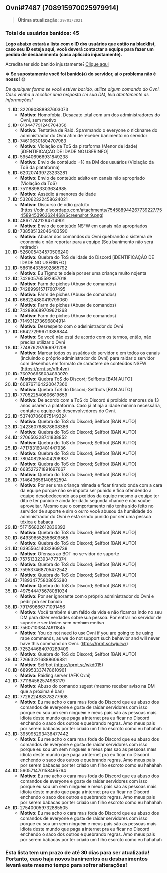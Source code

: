 ## Ovni#7487 (708915970025979914)

> **Última atualização:** `29/01/2021`

### **Total de usuários banidos:** 45

**Logo abaixo estará a lista com o ID dos usuários que estão na blacklist, caso seu ID esteja aqui, você deverá contactar a equipe para fazer um pedido de desbanimento (caso aplicado injustamente).**

  Acredita ter sido banido injustamente? [Clique aqui](https://forms.gle/isFw1DgkWTagphd8A)
  
**=> Se supostamente você foi banido(a) do servidor, ai o problema não é nosso!** :sun_with_face:

*De qualquer forma se você estiver banido, utilize algum comando do Ovni. Caso venha a receber uma resposta em sua DM, leia atentamente as informações!*

1. **ID:** 322090888937603073
      - **Motivo:** Homofobia. Desacato total com um dos administradores do Ovni, sem motivo
2. **ID:** 613447791246704858
      - **Motivo:** Tentativa de Raid. Spammando o everyone o nickname do administrador do Ovni afim de receber banimento no servidor
3. **ID:** 746106301804707983
      - **Motivo:** Violação da ToS da plataforma (Menor de idade) [iDENTIFICAÇÃO DE IDADE NO USERINFO]
4. **ID:** 595406966931849238
      - **Motivo:** Envio de contéudo +18 na DM dos usuários (Violação da ToS da plataforma)
5. **ID:** 620207439723233281 
      - **Motivo:** Envio de conteúdo adulto em canais não apropriado (Violação da ToS)
6. **ID:** 751188983303634985
      - **Motivo:** Assédio á menores de idade
7. **ID:** 532062322458624021
      - **Motivo:** Discurso de ódio gratuito (https://cdn.discordapp.com/attachments/754588944267739227/754589453963624468/Screenshot_9.png)
8. **ID:** 486717421294714901
      - **Motivo:** Envio de conteúdo NSFW em canais não apropriados
9. **ID:** 738585132046483590
      - **Motivo:** Abusar dos comandos do Ovni quebrando o sistema de economia e não reportar para a equipe (Seu banimento não será retirado)
10. **ID:** 526005434570506240
      - **Motivo:** Quebra do ToS de idade do Discord [iDENTIFICAÇÃO DE IDADE NO USERINFO]
11. **ID:** 586164335592865792
      - **Motivo:** Eu Tigmo te odeia por ser uma criança muito nojenta
12. **ID:** 742905765592957018 
      - **Motivo:** Farm de piches (Abuso de comandos)
13. **ID:** 742899915717607495 
      - **Motivo:** Farm de piches (Abuso de comandos)
14. **ID:** 668224880419799060
      - **Motivo:** Farm de piches (Abuso de comandos)
15. **ID:** 742886689709621268
      - **Motivo:** Farm de piches (Abuso de comandos)
16. **ID:** 714931273696804914
      - **Motivo:** Desrespeito com o administrador do Ovni
17. **ID:** 664272996713889844
      - **Motivo:** Se você não está de acordo com os termos, então, não precisa utilizar o Ovni
18. **ID:** 774876297066971208
      - **Motivo:** Marcar todos os usuários do servidor e em todos os canais (incluindo o próprio administrador do Ovni) para raidar o servidor com desenhos em formato de caractere de conteúdos NSFW (https://prnt.sc/vfh4vn)
19. **ID:** 760706855084883979
      - **Motivo:** Quebra ToS do Discord; Selfbots [BAN AUTO]
20. **ID:** 608767164220047360
      - **Motivo:** Quebra ToS do Discord; Selfbots [BAN AUTO]
21. **ID:** 770522540606619659
      - **Motivo:** De acordo com a ToS do Discord é proibido menores de 13 anos usarem a plataforma. Caso já atinja a idade mínima necessária, contate a equipe de desenvolvedores do Ovni.
22. **ID:** 537407060875149324
      - **Motivo:** Quebra do ToS do Discord; Selfbot [BAN AUTO]
23. **ID:** 242360768878608386
      - **Motivo:** Quebra do ToS do Discord; Selfbot [BAN AUTO]
24. **ID:** 270650328741838852
      - **Motivo:** Quebra do ToS do Discord; Selfbot [BAN AUTO]
25. **ID:** 471783160481447936
      - **Motivo:** Quebra do ToS do Discord; Selfbot [BAN AUTO]
26. **ID:** 780408285504208937
      - **Motivo:** Quebra do ToS do Discord; Selfbot [BAN AUTO]     
27. **ID:** 668527271891697667
      - **Motivo:** Quebra do ToS do Discord; Selfbot [BAN AUTO] 
28. **ID:** 714643656140652594
      - **Motivo:** Por ser uma criança mimada e ficar tirando onda com a cara da equipe porque não se importa ser punido e fica ofendendo a equipe desobedecendo aos pedidos da equipe mesmo a equipe ter dito e ter punido e ainda ter dado segunda chance e não soube aproveitar. Mesmo que o comportamento não tenha sido feito no servidor de suporte e sim o outro você abusou da humildade do administrador do Ovni e está sendo punido por ser uma pessoa tóxica e babaca
29. **ID:** 517156822612836392
      - **Motivo:** Quebra do ToS do Discord; Selfbot [BAN AUTO]
30. **ID:** 649396552556609565
      - **Motivo:** Quebra do ToS do Discord; Selfbot [BAN AUTO]
31. **ID:** 639556414032969739
      - **Motivo:** Ofensas ao BOT no servidor de suporte
32. **ID:** 757513323934777374
      - **Motivo:** Quebra do ToS do Discord; Selfbot [BAN AUTO]
33. **ID:** 759537468705472542
      - **Motivo:** Quebra do ToS do Discord; Selfbot [BAN AUTO]
34. **ID:** 718934775808655380
      - **Motivo:** Quebra do ToS do Discord; Selfbot [BAN AUTO]
35. **ID:** 497544475678081034
      - **Motivo:** Por ser ignorante com o próprio administrador do Ovni e pedir pra ser banido
36. **ID:** 791769666771091456
      - **Motivo:** Você também é um falido da vida e não ficamos indo no seu DM para dizer verdades sobre sua pessoa. Por entrar no servidor de suporte e ser tóxico sem nenhum motivo
37. **ID:** 756071038474911845
      - **Motivo:** You do not need to use Ovni if you are going to be using rape commands, as we do not support such behavior and will never have this command on Ovni. (https://prnt.sc/wjurwr)
38. **ID:** 725244684070289409
      - **Motivo:** Quebra do ToS do Discord; Selfbot [BAN AUTO]
39. **ID:** 726632216888606881
      - **Motivo:** Selfbot (https://prnt.sc/wkd015)
40. **ID:** 689953337478610961
      - **Motivo:** Raiding server (AFK Ovni)
41. **ID:** 771184562574983179
      - **Motivo:** Abuso do comando sugest (mesmo receber aviso na DM que a próxima é ban)
42. **ID:**  772622488378277908
      - **Motivo:** Eu me acho o cara mais foda do Discord que eu abuso dos comandos de everyone e gosto de raidar servidores com isso porque eu sou um sem ninguém e meus pais são as pessoas mais idiota deste mundo que paga a internet pra eu ficar no Discord enchendo o saco dos outros e quebrando regras. Amo meus pais por serem babacas por ter criado um filho escroto como eu hahahah
43. **ID:** 395995293436477442
      - **Motivo:** Eu me acho o cara mais foda do Discord que eu abuso dos comandos de everyone e gosto de raidar servidores com isso porque eu sou um sem ninguém e meus pais são as pessoas mais idiota deste mundo que paga a internet pra eu ficar no Discord enchendo o saco dos outros e quebrando regras. Amo meus pais por serem babacas por ter criado um filho escroto como eu hahahah
44. **ID:** 560571470158495764
      - **Motivo:** Eu me acho o cara mais foda do Discord que eu abuso dos comandos de everyone e gosto de raidar servidores com isso porque eu sou um sem ninguém e meus pais são as pessoas mais idiota deste mundo que paga a internet pra eu ficar no Discord enchendo o saco dos outros e quebrando regras. Amo meus pais por serem babacas por ter criado um filho escroto como eu hahahah
45. **ID:** 275400059732885505
      - **Motivo:** Eu me acho o cara mais foda do Discord que eu abuso dos comandos de everyone e gosto de raidar servidores com isso porque eu sou um sem ninguém e meus pais são as pessoas mais idiota deste mundo que paga a internet pra eu ficar no Discord enchendo o saco dos outros e quebrando regras. Amo meus pais por serem babacas por ter criado um filho escroto como eu hahahah
      
### Esta lista tem um prazo de até 30 dias para ser atualizada! Portanto, caso haja novos banimentos ou desbanimentos levará este mesmo tempo para sofrer alterações!
